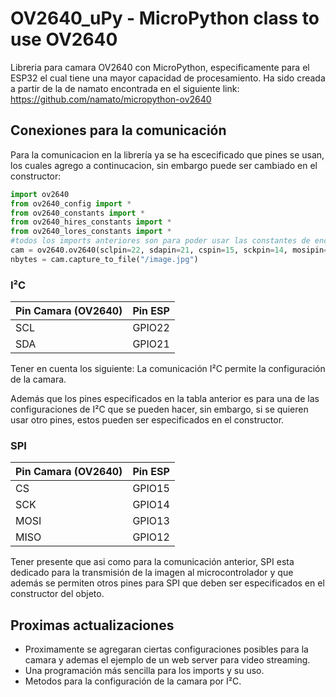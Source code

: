 # OV2640_uPy - MicroPython class to use OV2640
Libreria para camara OV2640 con MicroPython, especificamente para el ESP32 el cual tiene una mayor capacidad de procesamiento.
Ha sido creada a partir de la de namato encontrada en el siguiente link: https://github.com/namato/micropython-ov2640

## Conexiones para la comunicación
Para la comunicacion en la librería ya se ha escecificado que pines se usan, los cuales agrego a continucacion, sin embargo puede ser cambiado en el constructor:
~~~~ python
import ov2640
from ov2640_config import *
from ov2640_constants import *
from ov2640_hires_constants import *
from ov2640_lores_constants import *
#todos los imports anteriores son para poder usar las constantes de encoding de las imagenes
cam = ov2640.ov2640(sclpin=22, sdapin=21, cspin=15, sckpin=14, mosipin=13, misopin=12 resolution=OV2640_320x240_JPEG, IMAGEDECODE=OV2640_YUV422)
nbytes = cam.capture_to_file("/image.jpg")
~~~~

### I²C

| Pin Camara (OV2640) | Pin ESP |
| ------------------- | ------- |
| SCL                 | GPIO22  |
| SDA                 | GPIO21  |

Tener en cuenta los siguiente:
	La comunicación I²C permite la configuración de la camara.

Además que los pines especificados en la tabla anterior es para una de las configuraciones de I²C que se pueden hacer, sin embargo, si se quieren usar otro pines, estos pueden ser especificados en el constructor.

### SPI

| Pin Camara (OV2640) | Pin ESP |
| ------------------- | ------- |
| CS               | GPIO15 |
| SCK              | GPIO14 |
| MOSI | GPIO13 |
| MISO | GPIO12 |
Tener presente que asi como para la comunicación anterior, SPI esta dedicado para la transmisión de la imagen al microcontrolador y que además se permiten otros pines para SPI que deben ser especificados en el constructor del objeto.


## Proximas actualizaciones
* Proximamente se agregaran ciertas configuraciones posibles para la camara y ademas el ejemplo de un web server para video streaming.
* Una programación más sencilla para los imports y su uso.
* Metodos para la configuración de la camara por I²C.